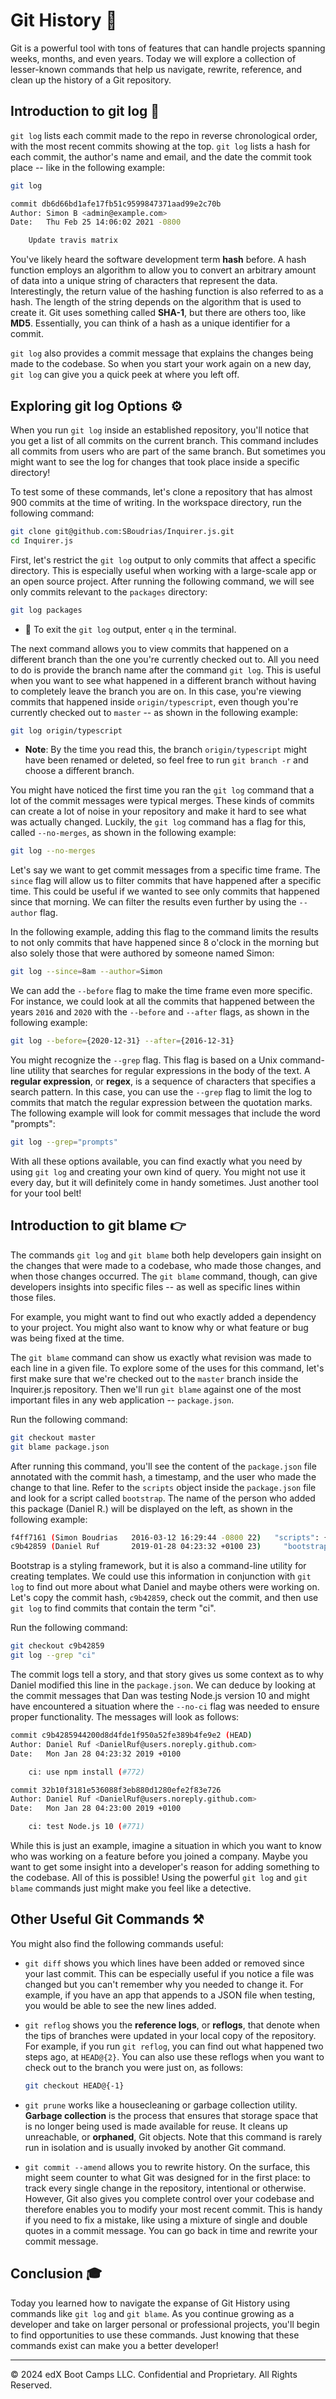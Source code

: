 # Git History 📜

Git is a powerful tool with tons of features that can handle projects spanning weeks, months, and even years. Today we will explore a collection of lesser-known commands that help us navigate, rewrite, reference, and clean up the history of a Git repository.

## Introduction to git log 📒

`git log` lists each commit made to the repo in reverse chronological order, with the most recent commits showing at the top. `git log` lists a hash for each commit, the author's name and email, and the date the commit took place -- like in the following example:

```bash
git log

commit db6d66bd1afe17fb51c9599847371aad99e2c70b
Author: Simon B <admin@example.com>
Date:   Thu Feb 25 14:06:02 2021 -0800

    Update travis matrix
```

You've likely heard the software development term **hash** before. A hash function employs an algorithm to allow you to convert an arbitrary amount of data into a unique string of characters that represent the data. Interestingly, the return value of the hashing function is also referred to as a hash. The length of the string depends on the algorithm that is used to create it. Git uses something called **SHA-1**, but there are others too, like **MD5**. Essentially, you can think of a hash as a unique identifier for a commit.

`git log` also provides a commit message that explains the changes being made to the codebase. So when you start your work again on a new day, `git log` can give you a quick peek at where you left off.

## Exploring git log Options ⚙️

When you run `git log` inside an established repository, you'll notice that you get a list of all commits on the current branch. This command includes all commits from users who are part of the same branch. But sometimes you might want to see the log for changes that took place inside a specific directory!

To test some of these commands, let's clone a repository that has almost 900 commits at the time of writing. In the workspace directory, run the following command:

```sh
git clone git@github.com:SBoudrias/Inquirer.js.git
cd Inquirer.js
```

First, let's restrict the `git log` output to only commits that affect a specific directory. This is especially useful when working with a large-scale app or an open source project. After running the following command, we will see only commits relevant to the `packages` directory:

```sh
git log packages
```

* 🔑 To exit the `git log` output, enter `q` in the terminal.

The next command allows you to view commits that happened on a different branch than the one you're currently checked out to. All you need to do is provide the branch name after the command `git log`. This is useful when you want to see what happened in a different branch without having to completely leave the branch you are on. In this case, you're viewing commits that happened inside `origin/typescript`, even though you're currently checked out to `master` -- as shown in the following example:

```sh
git log origin/typescript
```

* **Note**: By the time you read this, the branch `origin/typescript` might have been renamed or deleted, so feel free to run `git branch -r` and choose a different branch.

You might have noticed the first time you ran the `git log` command that a lot of the commit messages were typical merges. These kinds of commits can create a lot of noise in your repository and make it hard to see what was actually changed. Luckily, the `git log` command has a flag for this, called `--no-merges`, as shown in the following example:

```sh
git log --no-merges 
```

Let's say we want to get commit messages from a specific time frame. The `since` flag will allow us to filter commits that have happened after a specific time. This could be useful if we wanted to see only commits that happened since that morning. We can filter the results even further by using the `--author` flag.

In the following example, adding this flag to the command limits the results to not only commits that have happened since 8 o'clock in the morning but also solely those that were authored by someone named Simon:

```sh
git log --since=8am --author=Simon
```

We can add the `--before` flag to make the time frame even more specific. For instance, we could look at all the commits that happened between the years `2016` and `2020` with the `--before` and `--after` flags, as shown in the following example:

```sh
git log --before={2020-12-31} --after={2016-12-31}
```

You might recognize the `--grep` flag. This flag is based on a Unix command-line utility that searches for regular expressions in the body of the text. A **regular expression**, or **regex**, is a sequence of characters that specifies a search pattern. In this case, you can use the `--grep` flag to limit the log to commits that match the regular expression between the quotation marks. The following example will look for commit messages that include the word "prompts":

```sh
git log --grep="prompts"
```

With all these options available, you can find exactly what you need by using `git log` and creating your own kind of query. You might not use it every day, but it will definitely come in handy sometimes. Just another tool for your tool belt!

## Introduction to git blame 👉

The commands `git log` and `git blame` both help developers gain insight on the changes that were made to a codebase, who made those changes, and when those changes occurred. The `git blame` command, though, can give developers insights into specific files -- as well as specific lines within those files.

For example, you might want to find out who exactly added a dependency to your project. You might also want to know why or what feature or bug was being fixed at the time.

The `git blame` command can show us exactly what revision was made to each line in a given file. To explore some of the uses for this command, let's first make sure that we're checked out to the `master` branch inside the Inquirer.js repository. Then we'll run `git blame` against one of the most important files in any web application -- `package.json`.

Run the following command:

```sh
git checkout master
git blame package.json
```

After running this command, you'll see the content of the `package.json` file annotated with the commit hash, a timestamp, and the user who made the change to that line. Refer to the `scripts` object inside the `package.json` file and look for a script called `bootstrap`. The name of the person who added this package (Daniel R.) will be displayed on the left, as shown in the following example:

```sh
f4ff7161 (Simon Boudrias   2016-03-12 16:29:44 -0800 22)   "scripts": {
c9b42859 (Daniel Ruf       2019-01-28 04:23:32 +0100 23)     "bootstrap": "lerna bootstrap --no-ci",
```

Bootstrap is a styling framework, but it is also a command-line utility for creating templates. We could use this information in conjunction with `git log` to find out more about what Daniel and maybe others were working on. Let's copy the commit hash, `c9b42859`, check out the commit, and then use `git log` to find commits that contain the term "ci".

Run the following command:

```sh
git checkout c9b42859
git log --grep "ci"
```

The commit logs tell a story, and that story gives us some context as to why Daniel modified this line in the `package.json`. We can deduce by looking at the commit messages that Dan was testing Node.js version 10 and might have encountered a situation where the `--no-ci` flag was needed to ensure proper functionality. The messages will look as follows:

```bash
commit c9b4285944200d8d4fde1f950a52fe389b4fe9e2 (HEAD)
Author: Daniel Ruf <DanielRuf@users.noreply.github.com>
Date:   Mon Jan 28 04:23:32 2019 +0100

    ci: use npm install (#772)

commit 32b10f3181e536088f3eb880d1280efe2f83e726
Author: Daniel Ruf <DanielRuf@users.noreply.github.com>
Date:   Mon Jan 28 04:23:00 2019 +0100

    ci: test Node.js 10 (#771)
```

While this is just an example, imagine a situation in which you want to know who was working on a feature before you joined a company. Maybe you want to get some insight into a developer's reason for adding something to the codebase. All of this is possible! Using the powerful `git log` and `git blame` commands just might make you feel like a detective.

## Other Useful Git Commands ⚒️

You might also find the following commands useful:

* `git diff` shows you which lines have been added or removed since your last commit. This can be especially useful if you notice a file was changed but you can't remember why you needed to change it. For example, if you have an app that appends to a JSON file when testing, you would be able to see the new lines added.

* `git reflog` shows you the **reference logs**, or **reflogs**, that denote when the tips of branches were updated in your local copy of the repository. For example, if you run `git reflog`, you can find out what happened two steps ago, at `HEAD@{2}`. You can also use these reflogs when you want to check out to the branch you were just on, as follows:
  
    ```sh
    git checkout HEAD@{-1}
    ```

* `git prune` works like a housecleaning or garbage collection utility. **Garbage collection** is the process that ensures that storage space that is no longer being used is made available for reuse. It cleans up unreachable, or **orphaned**, Git objects. Note that this command is rarely run in isolation and is usually invoked by another Git command.

* `git commit --amend` allows you to rewrite history. On the surface, this might seem counter to what Git was designed for in the first place: to track every single change in the repository, intentional or otherwise. However, Git also gives you complete control over your codebase and therefore enables you to modify your most recent commit. This is handy if you need to fix a mistake, like using a mixture of single and double quotes in a commit message. You can go back in time and rewrite your commit message.

## Conclusion 🎓

Today you learned how to navigate the expanse of Git History using commands like `git log` and `git blame`. As you continue growing as a developer and take on larger personal or professional projects, you'll begin to find opportunities to use these commands. Just knowing that these commands exist can make you a better developer!

---
© 2024 edX Boot Camps LLC. Confidential and Proprietary. All Rights Reserved.
